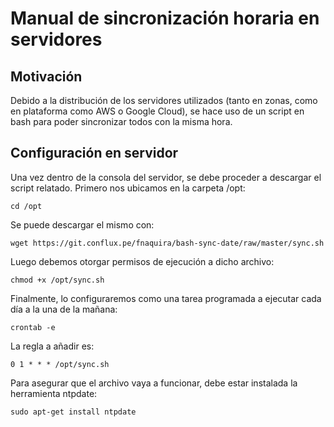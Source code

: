 # Manual de sincronización horaria en servidores

## Motivación

Debido a la distribución de los servidores utilizados (tanto en zonas, como en plataforma como AWS o Google Cloud), se hace uso de un script en bash para poder sincronizar todos con la misma hora.

## Configuración en servidor

Una vez dentro de la consola del servidor, se debe proceder a descargar el script relatado.
Primero nos ubicamos en la carpeta /opt:

```
cd /opt
```

Se puede descargar el mismo con:

```
wget https://git.conflux.pe/fnaquira/bash-sync-date/raw/master/sync.sh
```

Luego debemos otorgar permisos de ejecución a dicho archivo:

```
chmod +x /opt/sync.sh
```

Finalmente, lo configuraremos como una tarea programada a ejecutar cada día a la una de la mañana:

```
crontab -e
```

La regla a añadir es:

```
0 1 * * * /opt/sync.sh
```

Para asegurar que el archivo vaya a funcionar, debe estar instalada la herramienta ntpdate:

```
sudo apt-get install ntpdate
```

